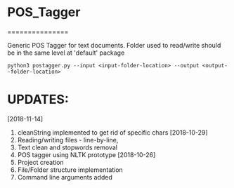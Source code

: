 # POS_Tagger
===============

Generic POS Tagger for text documents.
Folder used to read/write should be in the same level at 'default' package

	python3 postagger.py --input <input-folder-location> --output <output--folder-location>


UPDATES:
==========
[2018-11-14]
1. cleanString implemented to get rid of specific chars
[2018-10-29]
1. Reading/writing files - line-by-line, 
2. Text clean and stopwords removal
3. POS tagger using NLTK prototype
[2018-10-26]
1. Project creation
2. File/Folder structure implementation
3. Command line arguments added

